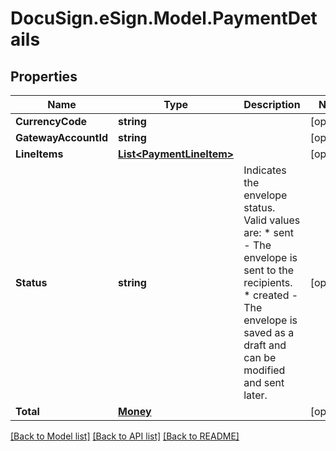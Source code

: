 # DocuSign.eSign.Model.PaymentDetails
## Properties

Name | Type | Description | Notes
------------ | ------------- | ------------- | -------------
**CurrencyCode** | **string** |  | [optional] 
**GatewayAccountId** | **string** |  | [optional] 
**LineItems** | [**List&lt;PaymentLineItem&gt;**](PaymentLineItem.md) |  | [optional] 
**Status** | **string** | Indicates the envelope status. Valid values are:  * sent - The envelope is sent to the recipients.  * created - The envelope is saved as a draft and can be modified and sent later. | [optional] 
**Total** | [**Money**](Money.md) |  | [optional] 

[[Back to Model list]](../README.md#documentation-for-models) [[Back to API list]](../README.md#documentation-for-api-endpoints) [[Back to README]](../README.md)

